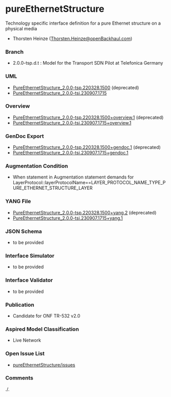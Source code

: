 # pureEthernetStructure
Technology specific interface definition for a pure Ethernet structure on a physical media
- Thorsten Heinze (Thorsten.Heinze@openBackhaul.com)

### Branch
- 2.0.0-tsp.d.t : Model for the Transport SDN Pilot at Telefonica Germany

### UML
- [PureEthernetStructure_2.0.0-tsp.220328.1500](./PureEthernetStructure_2.0.0-tsp.220328.1500.zip) (deprecated)
- [PureEthernetStructure_2.0.0-tsi.230907.1715](./PureEthernetStructure_2.0.0-tsi.230907.1715.zip)

### Overview 
- [PureEthernetStructure_2.0.0-tsp.220328.1500+overview.1](./PureEthernetStructure_2.0.0-tsp.220328.1500+overview.1.png) (deprecated)
- [PureEthernetStructure_2.0.0-tsi.230907.1715+overview.1](./PureEthernetStructure_2.0.0-tsi.230907.1715+overview.1.png)

### GenDoc Export
- [PureEthernetStructure_2.0.0-tsp.220328.1500+gendoc.1](./PureEthernetStructure_2.0.0-tsp.220328.1500+gendoc.1.docx) (deprecated)
- [PureEthernetStructure_2.0.0-tsi.230907.1715+gendoc.1](./PureEthernetStructure_2.0.0-tsi.230907.1715+gendoc.1.docx)

### Augmentation Condition
- When statement in Augmentation statement demands for LayerProtocol::layerProtocolName==LAYER_PROTOCOL_NAME_TYPE_PURE_ETHERNET_STRUCTURE_LAYER

### YANG File
- [PureEthernetStructure_2.0.0-tsp.220328.1500+yang.2](./PureEthernetStructure_2.0.0-tsp.220328.1500+yang.2.zip) (deprecated)
- [PureEthernetStructure_2.0.0-tsi.230907.1715+yang.1](./PureEthernetStructure_2.0.0-tsi.230907.1715+yang.1.zip)

### JSON Schema
- to be provided

### Interface Simulator
- to be provided

### Interface Validator
- to be provided

### Publication
- Candidate for ONF TR-532 v2.0 

### Aspired Model Classification
- Live Network

### Open Issue List
- [pureEthernetStructure/issues](../../issues)

### Comments
./.
